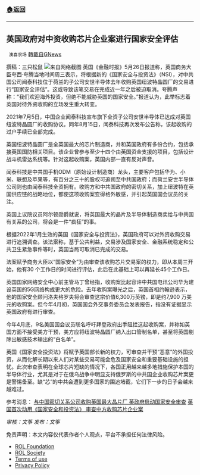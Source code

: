 ###  [:house:返回](README.md)
---


## 英国政府对中资收购芯片企业案进行国家安全评估
` 澳喜农场` [轉載自GNews](https://gnews.org/zh-hans/2613203/)

撰稿：三只松鼠
 ![](https://assets.gnews.org/wp-content/uploads/2022/05/046_1653657475.png)来自网络截图 
英国《金融时报》5月26日报道称，英国商务大臣夸西·夸腾当地时间周三表示，将根据新的《国家安全与投资法》（NSI），对中共国公司闻泰科技位于荷兰的子公司安世半导体去年收购英国纽波特晶圆厂的交易进行“国家安全评估”。这或导致该笔交易在完成近一年之后被迫取消。夸腾声称：“我们欢迎海外投资，但绝不能威胁英国的国家安全。”报道认为，此举标志着英国对待外资收购的立场发生重大转变。
 
2021年7月5日，中国企业闻泰科技宣布旗下全资子公司安世半导体已达成对英国纽波特晶圆厂的收购协议。同年8月15日，闻泰科技再次发布公告称，该起收购的过户手续已全部完成。
 
英国纽波特晶圆厂是全英国最大的芯片制造商，并和英国政府有多份合约，包括承接英国国防相关项目。该企业曾参与至少十四个由英国资金支援的项目，包括设计战斗机雷达系统等。针对这起收购案，英国内部一直有反对声音。
 
闻泰科技是中共国手机ODM（原始设计制造商）龙头，主要客户包括华为、小米、联想及苹果等，有百分之三十的股权可追朔至中共国政府；而荷兰安世半导体公司则也由闻泰科技全资拥有。收购方和中共国政府的密切关系，加上纽波特在英国供应链的战略地位，都使这项收购案变得格外敏感，并引起英国国会议员的关注。
 
英国上议院议员阿尔顿勋爵就说，将英国最大的晶片及半导体制造商卖给与中共国有关系的公司，将会是一件“疯狂”的事。
 
根据2022年1月生效的英国《国家安全与投资法》，英国政府可以对外资收购交易进行追溯调查。该法案称，基于公共利益，交易涉及国家安全、金融系统稳定和公共卫生紧急事件等时，英国当局可取消已完成的交易。
 
法案赋予商务大臣以“国家安全”为由审查该收购芯片交易案的权力，即从本周三开始，他有30 个工作日的时间进行评估，此后在此基础上可以再延长45个工作日。
 
英国国家网络安全中心前主管马丁曾经指，收购案比起容许中共国电讯公司华为建设英国的5G网络构成更大的危险。去年收购案曝光之后，英国首相约翰逊表示，他的国家安全顾问洛夫格罗夫将会审查这宗价值6,300万英镑，即是约7,900 万美元的收购案。但今年4月初，英国国会外交事务委员会发表报告，指没有证据显示英国政府有进行审查。
 
今年4月底，9名美国国会议员联名呼吁拜登政府出手阻拦这起收购案，并称如英国方面不接受美方干预，美方应将纽波特晶圆厂纳入出口管制名单，甚至将英国剔除出敏感技术输出的“白名单”。
 
英国《国家安全投资法》将赋予英国部长新的权力，可审查并干预“恶意”的外国投资，从而化解长期以来人们对某些交易可能会危及国家安全和重要基础设施的担忧。此次审查表明在全球芯片短缺的情况下，各国正用越来越多地措施保护本国的半导体行业，尤其是对于在俄乌战争中明显支持俄罗斯的中共国企业收购芯片案更是警惕备至。缺“芯”的中共会遭到更多国家的围追堵截，它们下一步的日子会越来越难过。
 
参考消息：
[与中国密切关系公司收购英国最大晶片厂 英政府启动国家安全审查](https://www.voachinese.com/a/uk-launch-national-security-probe-into-acquisition-of-largest-chip-factory-by-company-tied-to-china-20220526/6590890.html)
[英国首次动用《国家安全和投资法》 审查中方收购芯片企业案](https://www.rfa.org/mandarin/yataibaodao/jingmao/al2-05262022113418.html)

*审核：文筝*
*发布：文筝*

免责声明：本文内容仅代表作者个人观点，平台不承担任何法律风险。
  
- [ROL Foundation](https://rolfoundation.org/)
- [ROL Society](https://rolsociety.org/)
- [Terms of use](https://gnews.org/terms-of-use-3/)
- [Privacy Policy](https://gnews.org/privacy-policy/)
